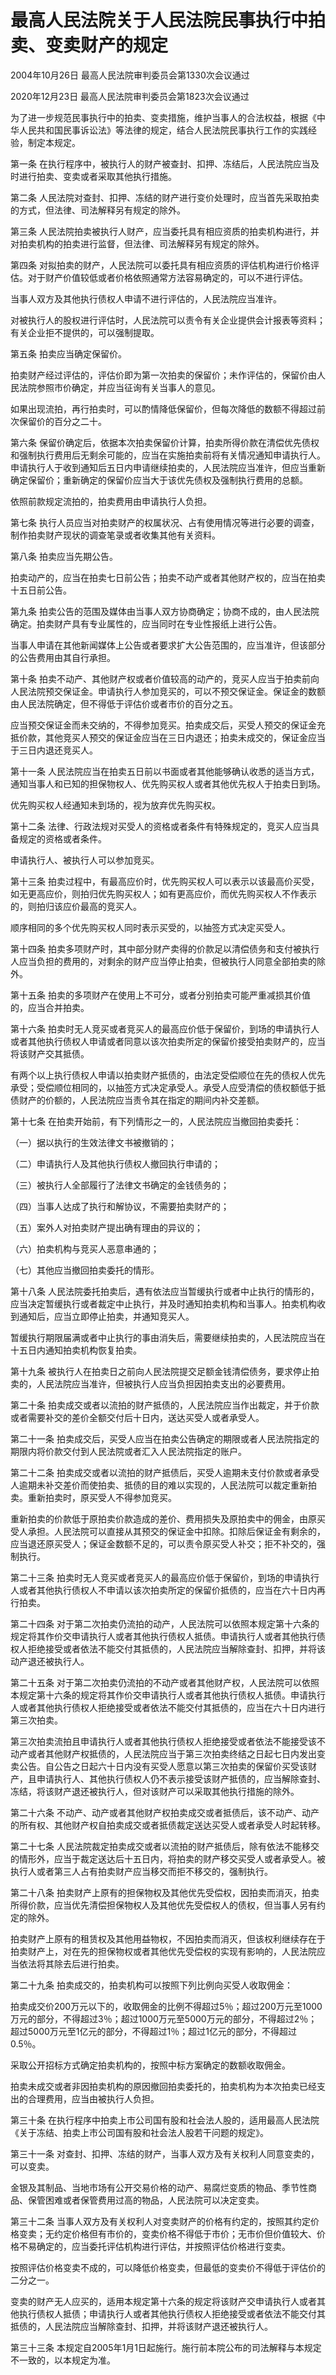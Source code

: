 # 最高人民法院关于人民法院民事执行中拍卖、变卖财产的规定

2004年10月26日 最高人民法院审判委员会第1330次会议通过

2020年12月23日 最高人民法院审判委员会第1823次会议通过

<!-- INFO END -->

为了进一步规范民事执行中的拍卖、变卖措施，维护当事人的合法权益，根据《中华人民共和国民事诉讼法》等法律的规定，结合人民法院民事执行工作的实践经验，制定本规定。

第一条 在执行程序中，被执行人的财产被查封、扣押、冻结后，人民法院应当及时进行拍卖、变卖或者采取其他执行措施。

第二条 人民法院对查封、扣押、冻结的财产进行变价处理时，应当首先采取拍卖的方式，但法律、司法解释另有规定的除外。

第三条 人民法院拍卖被执行人财产，应当委托具有相应资质的拍卖机构进行，并对拍卖机构的拍卖进行监督，但法律、司法解释另有规定的除外。

第四条 对拟拍卖的财产，人民法院可以委托具有相应资质的评估机构进行价格评估。对于财产价值较低或者价格依照通常方法容易确定的，可以不进行评估。

当事人双方及其他执行债权人申请不进行评估的，人民法院应当准许。

对被执行人的股权进行评估时，人民法院可以责令有关企业提供会计报表等资料；有关企业拒不提供的，可以强制提取。

第五条 拍卖应当确定保留价。

拍卖财产经过评估的，评估价即为第一次拍卖的保留价；未作评估的，保留价由人民法院参照市价确定，并应当征询有关当事人的意见。

如果出现流拍，再行拍卖时，可以酌情降低保留价，但每次降低的数额不得超过前次保留价的百分之二十。

第六条 保留价确定后，依据本次拍卖保留价计算，拍卖所得价款在清偿优先债权和强制执行费用后无剩余可能的，应当在实施拍卖前将有关情况通知申请执行人。申请执行人于收到通知后五日内申请继续拍卖的，人民法院应当准许，但应当重新确定保留价；重新确定的保留价应当大于该优先债权及强制执行费用的总额。

依照前款规定流拍的，拍卖费用由申请执行人负担。

第七条 执行人员应当对拍卖财产的权属状况、占有使用情况等进行必要的调查，制作拍卖财产现状的调查笔录或者收集其他有关资料。

第八条 拍卖应当先期公告。

拍卖动产的，应当在拍卖七日前公告；拍卖不动产或者其他财产权的，应当在拍卖十五日前公告。

第九条 拍卖公告的范围及媒体由当事人双方协商确定；协商不成的，由人民法院确定。拍卖财产具有专业属性的，应当同时在专业性报纸上进行公告。

当事人申请在其他新闻媒体上公告或者要求扩大公告范围的，应当准许，但该部分的公告费用由其自行承担。

第十条 拍卖不动产、其他财产权或者价值较高的动产的，竞买人应当于拍卖前向人民法院预交保证金。申请执行人参加竞买的，可以不预交保证金。保证金的数额由人民法院确定，但不得低于评估价或者市价的百分之五。

应当预交保证金而未交纳的，不得参加竞买。拍卖成交后，买受人预交的保证金充抵价款，其他竞买人预交的保证金应当在三日内退还；拍卖未成交的，保证金应当于三日内退还竞买人。

第十一条 人民法院应当在拍卖五日前以书面或者其他能够确认收悉的适当方式，通知当事人和已知的担保物权人、优先购买权人或者其他优先权人于拍卖日到场。

优先购买权人经通知未到场的，视为放弃优先购买权。

第十二条 法律、行政法规对买受人的资格或者条件有特殊规定的，竞买人应当具备规定的资格或者条件。

申请执行人、被执行人可以参加竞买。

第十三条 拍卖过程中，有最高应价时，优先购买权人可以表示以该最高价买受，如无更高应价，则拍归优先购买权人；如有更高应价，而优先购买权人不作表示的，则拍归该应价最高的竞买人。

顺序相同的多个优先购买权人同时表示买受的，以抽签方式决定买受人。

第十四条 拍卖多项财产时，其中部分财产卖得的价款足以清偿债务和支付被执行人应当负担的费用的，对剩余的财产应当停止拍卖，但被执行人同意全部拍卖的除外。

第十五条 拍卖的多项财产在使用上不可分，或者分别拍卖可能严重减损其价值的，应当合并拍卖。

第十六条 拍卖时无人竞买或者竞买人的最高应价低于保留价，到场的申请执行人或者其他执行债权人申请或者同意以该次拍卖所定的保留价接受拍卖财产的，应当将该财产交其抵债。

有两个以上执行债权人申请以拍卖财产抵债的，由法定受偿顺位在先的债权人优先承受；受偿顺位相同的，以抽签方式决定承受人。承受人应受清偿的债权额低于抵债财产的价额的，人民法院应当责令其在指定的期间内补交差额。

第十七条 在拍卖开始前，有下列情形之一的，人民法院应当撤回拍卖委托：

（一）据以执行的生效法律文书被撤销的；

（二）申请执行人及其他执行债权人撤回执行申请的；

（三）被执行人全部履行了法律文书确定的金钱债务的；

（四）当事人达成了执行和解协议，不需要拍卖财产的；

（五）案外人对拍卖财产提出确有理由的异议的；

（六）拍卖机构与竞买人恶意串通的；

（七）其他应当撤回拍卖委托的情形。

第十八条 人民法院委托拍卖后，遇有依法应当暂缓执行或者中止执行的情形的，应当决定暂缓执行或者裁定中止执行，并及时通知拍卖机构和当事人。拍卖机构收到通知后，应当立即停止拍卖，并通知竞买人。

暂缓执行期限届满或者中止执行的事由消失后，需要继续拍卖的，人民法院应当在十五日内通知拍卖机构恢复拍卖。

第十九条 被执行人在拍卖日之前向人民法院提交足额金钱清偿债务，要求停止拍卖的，人民法院应当准许，但被执行人应当负担因拍卖支出的必要费用。

第二十条 拍卖成交或者以流拍的财产抵债的，人民法院应当作出裁定，并于价款或者需要补交的差价全额交付后十日内，送达买受人或者承受人。

第二十一条 拍卖成交后，买受人应当在拍卖公告确定的期限或者人民法院指定的期限内将价款交付到人民法院或者汇入人民法院指定的账户。

第二十二条 拍卖成交或者以流拍的财产抵债后，买受人逾期未支付价款或者承受人逾期未补交差价而使拍卖、抵债的目的难以实现的，人民法院可以裁定重新拍卖。重新拍卖时，原买受人不得参加竞买。

重新拍卖的价款低于原拍卖价款造成的差价、费用损失及原拍卖中的佣金，由原买受人承担。人民法院可以直接从其预交的保证金中扣除。扣除后保证金有剩余的，应当退还原买受人；保证金数额不足的，可以责令原买受人补交；拒不补交的，强制执行。

第二十三条 拍卖时无人竞买或者竞买人的最高应价低于保留价，到场的申请执行人或者其他执行债权人不申请以该次拍卖所定的保留价抵债的，应当在六十日内再行拍卖。

第二十四条 对于第二次拍卖仍流拍的动产，人民法院可以依照本规定第十六条的规定将其作价交申请执行人或者其他执行债权人抵债。申请执行人或者其他执行债权人拒绝接受或者依法不能交付其抵债的，人民法院应当解除查封、扣押，并将该动产退还被执行人。

第二十五条 对于第二次拍卖仍流拍的不动产或者其他财产权，人民法院可以依照本规定第十六条的规定将其作价交申请执行人或者其他执行债权人抵债。申请执行人或者其他执行债权人拒绝接受或者依法不能交付其抵债的，应当在六十日内进行第三次拍卖。

第三次拍卖流拍且申请执行人或者其他执行债权人拒绝接受或者依法不能接受该不动产或者其他财产权抵债的，人民法院应当于第三次拍卖终结之日起七日内发出变卖公告。自公告之日起六十日内没有买受人愿意以第三次拍卖的保留价买受该财产，且申请执行人、其他执行债权人仍不表示接受该财产抵债的，应当解除查封、冻结，将该财产退还被执行人，但对该财产可以采取其他执行措施的除外。

第二十六条 不动产、动产或者其他财产权拍卖成交或者抵债后，该不动产、动产的所有权、其他财产权自拍卖成交或者抵债裁定送达买受人或者承受人时起转移。

第二十七条 人民法院裁定拍卖成交或者以流拍的财产抵债后，除有依法不能移交的情形外，应当于裁定送达后十五日内，将拍卖的财产移交买受人或者承受人。被执行人或者第三人占有拍卖财产应当移交而拒不移交的，强制执行。

第二十八条 拍卖财产上原有的担保物权及其他优先受偿权，因拍卖而消灭，拍卖所得价款，应当优先清偿担保物权人及其他优先受偿权人的债权，但当事人另有约定的除外。

拍卖财产上原有的租赁权及其他用益物权，不因拍卖而消灭，但该权利继续存在于拍卖财产上，对在先的担保物权或者其他优先受偿权的实现有影响的，人民法院应当依法将其除去后进行拍卖。

第二十九条 拍卖成交的，拍卖机构可以按照下列比例向买受人收取佣金：

拍卖成交价200万元以下的，收取佣金的比例不得超过5％；超过200万元至1000万元的部分，不得超过3％；超过1000万元至5000万元的部分，不得超过2％；超过5000万元至1亿元的部分，不得超过1％；超过1亿元的部分，不得超过0.5％。

采取公开招标方式确定拍卖机构的，按照中标方案确定的数额收取佣金。

拍卖未成交或者非因拍卖机构的原因撤回拍卖委托的，拍卖机构为本次拍卖已经支出的合理费用，应当由被执行人负担。

第三十条 在执行程序中拍卖上市公司国有股和社会法人股的，适用最高人民法院《关于冻结、拍卖上市公司国有股和社会法人股若干问题的规定》。

第三十一条 对查封、扣押、冻结的财产，当事人双方及有关权利人同意变卖的，可以变卖。

金银及其制品、当地市场有公开交易价格的动产、易腐烂变质的物品、季节性商品、保管困难或者保管费用过高的物品，人民法院可以决定变卖。

第三十二条 当事人双方及有关权利人对变卖财产的价格有约定的，按照其约定价格变卖；无约定价格但有市价的，变卖价格不得低于市价；无市价但价值较大、价格不易确定的，应当委托评估机构进行评估，并按照评估价格进行变卖。

按照评估价格变卖不成的，可以降低价格变卖，但最低的变卖价不得低于评估价的二分之一。

变卖的财产无人应买的，适用本规定第十六条的规定将该财产交申请执行人或者其他执行债权人抵债；申请执行人或者其他执行债权人拒绝接受或者依法不能交付其抵债的，人民法院应当解除查封、扣押，并将该财产退还被执行人。

第三十三条 本规定自2005年1月1日起施行。施行前本院公布的司法解释与本规定不一致的，以本规定为准。